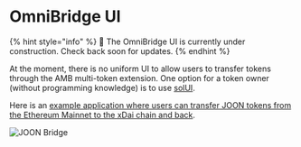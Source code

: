 # OmniBridge UI

{% hint style="info" %}
👷 The OmniBridge UI is currently under construction. Check back soon for updates. 
{% endhint %}

At the moment, there is no uniform UI to allow users to transfer tokens through the AMB multi-token extension. One option for a token owner \(without programming knowledge\) is to use [solUI](https://solui.dev/).

Here is an [example application where users can transfer JOON tokens from the Ethereum Mainnet to the xDai chain and back](https://ipfs.io/ipfs/QmcMZEEZX7GF4d82AYvX8CsoNQh5v9vPZfs7CdK7s8XkzV/#l=./dapp-e145213f89.json). 

![JOON Bridge](../../.gitbook/assets/image%20%2893%29.png)



